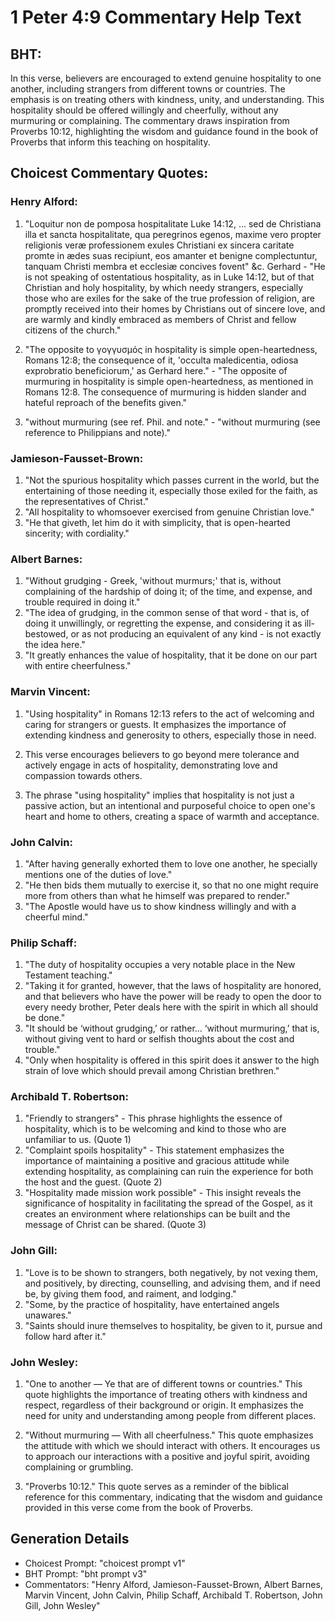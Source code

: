# 1 Peter 4:9 Commentary Help Text

## BHT:
In this verse, believers are encouraged to extend genuine hospitality to one another, including strangers from different towns or countries. The emphasis is on treating others with kindness, unity, and understanding. This hospitality should be offered willingly and cheerfully, without any murmuring or complaining. The commentary draws inspiration from Proverbs 10:12, highlighting the wisdom and guidance found in the book of Proverbs that inform this teaching on hospitality.

## Choicest Commentary Quotes:
### Henry Alford:
1. "Loquitur non de pomposa hospitalitate Luke 14:12, ... sed de Christiana illa et sancta hospitalitate, qua peregrinos egenos, maxime vero propter religionis veræ professionem exules Christiani ex sincera caritate promte in ædes suas recipiunt, eos amanter et benigne complectuntur, tanquam Christi membra et ecclesiæ concives fovent" &c. Gerhard - "He is not speaking of ostentatious hospitality, as in Luke 14:12, but of that Christian and holy hospitality, by which needy strangers, especially those who are exiles for the sake of the true profession of religion, are promptly received into their homes by Christians out of sincere love, and are warmly and kindly embraced as members of Christ and fellow citizens of the church." 

2. "The opposite to γογγυσμός in hospitality is simple open-heartedness, Romans 12:8; the consequence of it, 'occulta maledicentia, odiosa exprobratio beneficiorum,' as Gerhard here." - "The opposite of murmuring in hospitality is simple open-heartedness, as mentioned in Romans 12:8. The consequence of murmuring is hidden slander and hateful reproach of the benefits given."

3. "without murmuring (see ref. Phil. and note." - "without murmuring (see reference to Philippians and note)."

### Jamieson-Fausset-Brown:
1. "Not the spurious hospitality which passes current in the world, but the entertaining of those needing it, especially those exiled for the faith, as the representatives of Christ." 
2. "All hospitality to whomsoever exercised from genuine Christian love." 
3. "He that giveth, let him do it with simplicity, that is open-hearted sincerity; with cordiality."

### Albert Barnes:
1. "Without grudging - Greek, 'without murmurs;' that is, without complaining of the hardship of doing it; of the time, and expense, and trouble required in doing it."
2. "The idea of grudging, in the common sense of that word - that is, of doing it unwillingly, or regretting the expense, and considering it as ill-bestowed, or as not producing an equivalent of any kind - is not exactly the idea here."
3. "It greatly enhances the value of hospitality, that it be done on our part with entire cheerfulness."

### Marvin Vincent:
1. "Using hospitality" in Romans 12:13 refers to the act of welcoming and caring for strangers or guests. It emphasizes the importance of extending kindness and generosity to others, especially those in need.

2. This verse encourages believers to go beyond mere tolerance and actively engage in acts of hospitality, demonstrating love and compassion towards others.

3. The phrase "using hospitality" implies that hospitality is not just a passive action, but an intentional and purposeful choice to open one's heart and home to others, creating a space of warmth and acceptance.

### John Calvin:
1. "After having generally exhorted them to love one another, he specially mentions one of the duties of love." 
2. "He then bids them mutually to exercise it, so that no one might require more from others than what he himself was prepared to render." 
3. "The Apostle would have us to show kindness willingly and with a cheerful mind."

### Philip Schaff:
1. "The duty of hospitality occupies a very notable place in the New Testament teaching."
2. "Taking it for granted, however, that the laws of hospitality are honored, and that believers who have the power will be ready to open the door to every needy brother, Peter deals here with the spirit in which all should be done."
3. "It should be ‘without grudging,’ or rather... ‘without murmuring,’ that is, without giving vent to hard or selfish thoughts about the cost and trouble."
4. "Only when hospitality is offered in this spirit does it answer to the high strain of love which should prevail among Christian brethren."

### Archibald T. Robertson:
1. "Friendly to strangers" - This phrase highlights the essence of hospitality, which is to be welcoming and kind to those who are unfamiliar to us. (Quote 1)
2. "Complaint spoils hospitality" - This statement emphasizes the importance of maintaining a positive and gracious attitude while extending hospitality, as complaining can ruin the experience for both the host and the guest. (Quote 2)
3. "Hospitality made mission work possible" - This insight reveals the significance of hospitality in facilitating the spread of the Gospel, as it creates an environment where relationships can be built and the message of Christ can be shared. (Quote 3)

### John Gill:
1. "Love is to be shown to strangers, both negatively, by not vexing them, and positively, by directing, counselling, and advising them, and if need be, by giving them food, and raiment, and lodging."
2. "Some, by the practice of hospitality, have entertained angels unawares."
3. "Saints should inure themselves to hospitality, be given to it, pursue and follow hard after it."

### John Wesley:
1. "One to another — Ye that are of different towns or countries." This quote highlights the importance of treating others with kindness and respect, regardless of their background or origin. It emphasizes the need for unity and understanding among people from different places.

2. "Without murmuring — With all cheerfulness." This quote emphasizes the attitude with which we should interact with others. It encourages us to approach our interactions with a positive and joyful spirit, avoiding complaining or grumbling.

3. "Proverbs 10:12." This quote serves as a reminder of the biblical reference for this commentary, indicating that the wisdom and guidance provided in this verse come from the book of Proverbs.


## Generation Details
- Choicest Prompt: "choicest prompt v1"
- BHT Prompt: "bht prompt v3"
- Commentators: "Henry Alford, Jamieson-Fausset-Brown, Albert Barnes, Marvin Vincent, John Calvin, Philip Schaff, Archibald T. Robertson, John Gill, John Wesley"
